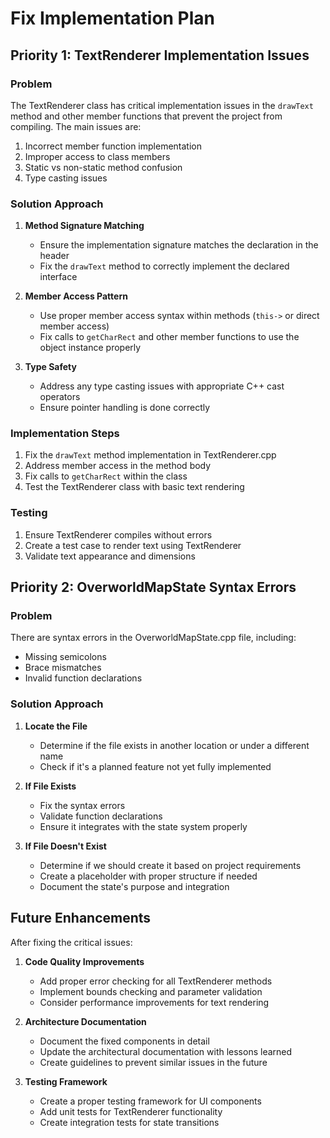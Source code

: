 # Fix Implementation Plan

## Priority 1: TextRenderer Implementation Issues

### Problem
The TextRenderer class has critical implementation issues in the `drawText` method and other member functions that prevent the project from compiling. The main issues are:

1. Incorrect member function implementation 
2. Improper access to class members
3. Static vs non-static method confusion
4. Type casting issues

### Solution Approach
1. **Method Signature Matching**
   - Ensure the implementation signature matches the declaration in the header
   - Fix the `drawText` method to correctly implement the declared interface

2. **Member Access Pattern**
   - Use proper member access syntax within methods (`this->` or direct member access)
   - Fix calls to `getCharRect` and other member functions to use the object instance properly

3. **Type Safety**
   - Address any type casting issues with appropriate C++ cast operators
   - Ensure pointer handling is done correctly

### Implementation Steps
1. Fix the `drawText` method implementation in TextRenderer.cpp
2. Address member access in the method body
3. Fix calls to `getCharRect` within the class
4. Test the TextRenderer class with basic text rendering

### Testing
1. Ensure TextRenderer compiles without errors
2. Create a test case to render text using TextRenderer
3. Validate text appearance and dimensions

## Priority 2: OverworldMapState Syntax Errors

### Problem
There are syntax errors in the OverworldMapState.cpp file, including:
- Missing semicolons
- Brace mismatches
- Invalid function declarations

### Solution Approach
1. **Locate the File**
   - Determine if the file exists in another location or under a different name
   - Check if it's a planned feature not yet fully implemented

2. **If File Exists**
   - Fix the syntax errors
   - Validate function declarations
   - Ensure it integrates with the state system properly

3. **If File Doesn't Exist**
   - Determine if we should create it based on project requirements
   - Create a placeholder with proper structure if needed
   - Document the state's purpose and integration

## Future Enhancements
After fixing the critical issues:

1. **Code Quality Improvements**
   - Add proper error checking for all TextRenderer methods
   - Implement bounds checking and parameter validation
   - Consider performance improvements for text rendering

2. **Architecture Documentation**
   - Document the fixed components in detail
   - Update the architectural documentation with lessons learned
   - Create guidelines to prevent similar issues in the future

3. **Testing Framework**
   - Create a proper testing framework for UI components
   - Add unit tests for TextRenderer functionality
   - Create integration tests for state transitions
